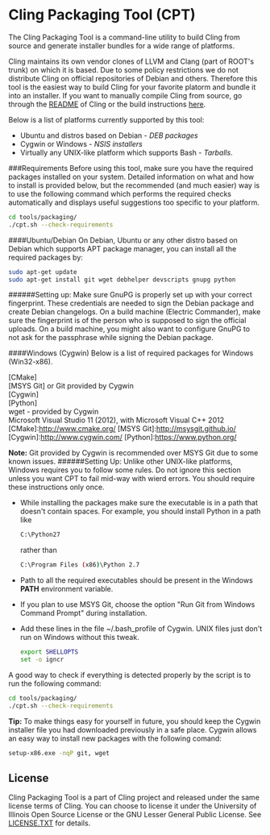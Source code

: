 Cling Packaging Tool (CPT)
==========================

The Cling Packaging Tool is a command-line utility to build Cling from source
and generate installer bundles for a wide range of platforms.

Cling maintains its own vendor clones of LLVM and Clang (part of ROOT's trunk)
on which it is based. Due to some policy restrictions we do not distribute
Cling on official repositories of Debian and others. Therefore this tool is the
easiest way to build Cling for your favorite platorm and bundle it into an
installer. If you want to manually compile Cling from source, go through the
[README] of Cling or the build instructions [here].

[README]:https://github.com/vgvassilev/cling/blob/master/README.md
[here]:http://root.cern.ch/drupal/content/cling-build-instructions

Below is a list of platforms currently supported by this tool:
  * Ubuntu and distros based on Debian - *DEB packages*
  * Cygwin or Windows - *NSIS installers*
  * Virtually any UNIX-like platform which supports Bash - *Tarballs*.

###Requirements
Before using this tool, make sure you have the required packages installed on
your system. Detailed information on what and how to install is provided below,
but the recommended (and much easier) way is to use the following command which
performs the required checks automatically and displays useful suggestions too
specific to your platform.
```sh
cd tools/packaging/
./cpt.sh --check-requirements
```

####Ubuntu/Debian
On Debian, Ubuntu or any other distro based on Debian which supports APT
package manager, you can install all the required packages by:
```sh
sudo apt-get update
sudo apt-get install git wget debhelper devscripts gnupg python
```

######Setting up:
Make sure GnuPG is properly set up with your correct fingerprint. These
credentials are needed to sign the Debian package and create Debian changelogs.
On a build machine (Electric Commander), make sure the fingerprint is of the
person who is supposed to sign the official uploads. On a build machine, you
might also want to configure GnuPG to not ask for the passphrase while signing
the Debian package.

####Windows (Cygwin)
Below is a list of required packages for Windows (Win32-x86).

[CMake]  
[MSYS Git] or Git provided by Cygwin  
[Cygwin]  
[Python]  
wget - provided by Cygwin  
Microsoft Visual Studio 11 (2012), with Microsoft Visual C++ 2012
[CMake]:http://www.cmake.org/
[MSYS Git]:http://msysgit.github.io/
[Cygwin]:http://www.cygwin.com/
[Python]:https://www.python.org/

**Note:** Git provided by Cygwin is recommended over MSYS Git due to some
known issues.
######Setting Up:
Unlike other UNIX-like platforms, Windows requires you to follow some rules.
Do not ignore this section unless you want CPT to fail mid-way with wierd
errors. You should require these instructions only once.

  * While installing the packages make sure the executable is in a path that
doesn't contain spaces. For example, you should install Python in a path like

    ```sh
    C:\Python27
    ```
    rather than
    
    ```sh
    C:\Program Files (x86)\Python 2.7
    ```
  * Path to all the required executables should be present in the Windows
    **PATH** environment variable.
  * If you plan to use MSYS Git, choose the option "Run Git from Windows
    Command Prompt" during installation.
  * Add these lines in the file ~/.bash_profile of Cygwin. UNIX files just
    don't run on Windows without this tweak.

    ```sh
    export SHELLOPTS
    set -o igncr
    ```

A good way to check if everything is detected properly by the script is to
run the following command:
```sh
cd tools/packaging/
./cpt.sh --check-requirements
```
**Tip:** To make things easy for yourself in future, you should keep the Cygwin
installer file you had downloaded previously in a safe place. Cygwin allows an
easy way to install new packages with the following comand:
```sh
setup-x86.exe -nqP git, wget
```

License
----
Cling Packaging Tool is a part of Cling project and released under the same
license terms of Cling. You can choose to license it under the University of
Illinois Open Source License or the GNU Lesser General Public License. See
[LICENSE.TXT] for details.

[LICENSE.TXT]:https://github.com/vgvassilev/cling/blob/master/LICENSE.TXT
